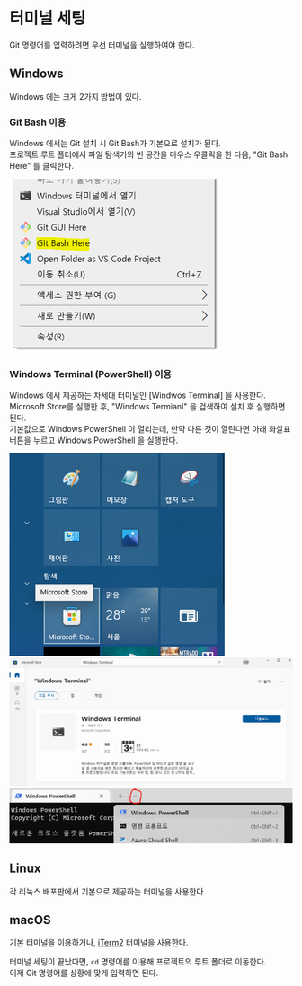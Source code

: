 # 터미널 세팅
Git 명령어를 입력하려면 우선 터미널을 실행하여야 한다.

## Windows
Windows 에는 크게 2가지 방법이 있다.

### Git Bash 이용
Windows 에서는 Git 설치 시 Git Bash가 기본으로 설치가 된다.  
프로젝트 루트 폴더에서 파일 탐색기의 빈 공간을 마우스 우클릭을 한 다음, "Git Bash Here" 를 클릭한다.

![Git bash here](../images/GitBashHere.PNG)

### Windows Terminal (PowerShell) 이용
Windows 에서 제공하는 차세대 터미널인 [Windwos Terminal] 을 사용한다.  
Microsoft Store를 실행한 후, "Windows Termianl" 을 검색하여 설치 후 실행하면 된다.  
기본값으로 Windows PowerShell 이 열리는데, 만약 다른 것이 열린다면 아래 화살표 버튼을 누르고 Windows PowerShell 을 실행한다.

![Microsoft-Store](../images/WindowsTerminal1.PNG)
![Windows-Terminal](../images/WindowsTerminal2.PNG)
![Windows-PowerShell](../images/WindowsTerminal3.PNG)

## Linux
각 리눅스 배포판에서 기본으로 제공하는 터미널을 사용한다.

## macOS
기본 터미널을 이용하거나, [iTerm2] 터미널을 사용한다.

터미널 세팅이 끝났다면, `cd` 명령어를 이용해 프로젝트의 루트 폴더로 이동한다.  
이제 Git 명령어를 상황에 맞게 입력하면 된다.

[Windows Terminal]: https://github.com/microsoft/terminal
[iTerm2]: https://iterm2.com
